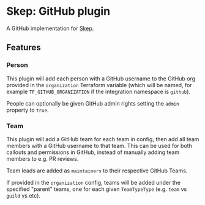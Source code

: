 # Skep: GitHub plugin
A GitHub implementation for [Skep](https://github.com/skeptools/skep-core).

## Features

### Person
This plugin will add each person with a GitHub username to the GitHub org provided in the `organization` Terraform variable (which will be named, for example `TF_GITHUB_ORGANIZATION` if the integration namespace is `github`).

People can optionally be given GitHub admin rights setting the `admin` property to `true`.

### Team
This plugin will add a GitHub team for each team in config, then add all team members with a GitHub username to that team. This can be used for both callouts and permissions in GitHub, instead of manually adding team members to e.g. PR reviews.

Team leads are added as `maintainers` to their respective GitHub Teams.

If provided in the `organization` config, teams will be added under the specified "parent" teams, one for each given `TeamTypeType` (e.g. `team` vs `guild` vs etc).

